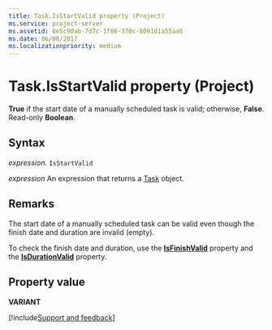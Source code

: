 ```yaml
---
title: Task.IsStartValid property (Project)
ms.service: project-server
ms.assetid: 6e5c90ab-7d7c-1f08-370c-8091d1a55aa6
ms.date: 06/08/2017
ms.localizationpriority: medium
---
```



# Task.IsStartValid property (Project)

 **True** if the start date of a manually scheduled task is valid; otherwise, **False**. Read-only **Boolean**.


## Syntax

_expression_. `IsStartValid`

 _expression_ An expression that returns a [Task](./Project.Task.md) object.


## Remarks

The start date of a manually scheduled task can be valid even though the finish date and duration are invalid (empty).

To check the finish date and duration, use the **[IsFinishValid](Project.task.isfinishvalid.md)** property and the **[IsDurationValid](Project.task.isdurationvalid.md)** property.


## Property value

 **VARIANT**

[!include[Support and feedback](~/includes/feedback-boilerplate.md)]
